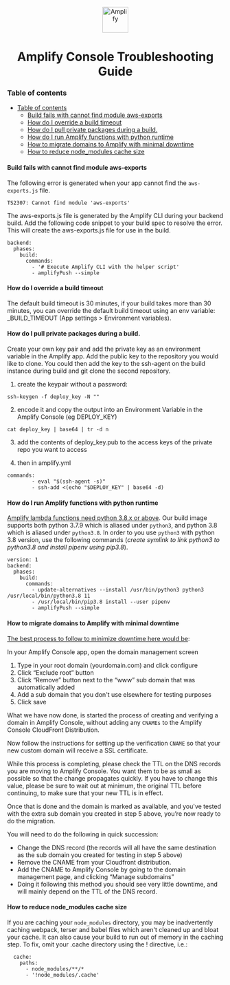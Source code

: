 <p align="center">
  <a href="https://console.amplify.aws">
    <img alt="Amplify" src="https://github.com/aws-amplify/community/blob/master/src/assets/images/logo-dark.png" width="60" />
  </a>
</p>
<h1 align="center">
  Amplify Console Troubleshooting Guide
</h1>

### Table of contents

- [Table of contents](#table-of-contents)
  - [Build fails with cannot find module aws-exports](#build-fails-with-cannot-find-module-aws-exports)
  - [How do I override a build timeout](#how-do-i-override-a-build-timeout)
  - [How do I pull private packages during a build.](#how-do-i-pull-private-packages-during-a-build)
  - [How do I run Amplify functions with python runtime](#how-do-i-run-amplify-functions-with-python-runtime)
  - [How to migrate domains to Amplify with minimal downtime](#how-to-migrate-domains-to-amplify-with-minimal-downtime)
  - [How to reduce node_modules cache size](#how-to-reduce-node_modules-cache-size)



#### Build fails with cannot find module aws-exports

The following error is generated when your app cannot find the `aws-exports.js` file.
```tsx
TS2307: Cannot find module 'aws-exports'
```

The aws-exports.js file is generated by the Amplify CLI during your backend build. Add the following code snippet to your build spec to resolve the error. This will create the aws-exports.js file for use in the build.

```tsx
backend:
  phases:
    build:
      commands:
        - '# Execute Amplify CLI with the helper script'
        - amplifyPush --simple
```

#### How do I override a build timeout
The default build timeout is 30 minutes, if your build takes more than 30 minutes, you can override the default build timeout using an env variable: _BUILD_TIMEOUT (App settings > Environment variables).

#### How do I pull private packages during a build.

Create your own key pair and add the private key as an environment variable in the Amplify app. Add the public key to the repository you would like to clone. You could then add the key to the ssh-agent on the build instance during build and git clone the second repository.

1. create the keypair without a password:

```
ssh-keygen -f deploy_key -N ""
```

2. encode it and copy the output into an Environment Variable in the Amplify Console (eg DEPLOY_KEY)

```
cat deploy_key | base64 | tr -d n

```

3. add the contents of deploy_key.pub to the access keys of the private repo you want to access

4. then in amplify.yml

```
commands:
        - eval "$(ssh-agent -s)"
        - ssh-add <(echo "$DEPLOY_KEY" | base64 -d)
```

#### How do I run Amplify functions with python runtime

[Amplify lambda functions need python 3.8.x or above](https://docs.amplify.aws/cli/function#function-templates). Our build image supports both python 3.7.9 which is aliased under `python3`, and python 3.8 which is aliased under `python3.8`. In order to you use `python3` with python 3.8 version, use the following commands (*create symlink to link python3 to python3.8 and install pipenv using pip3.8*).

```
version: 1
backend:
  phases:
    build:
      commands:
        - update-alternatives --install /usr/bin/python3 python3 /usr/local/bin/python3.8 11
        - /usr/local/bin/pip3.8 install --user pipenv
        - amplifyPush --simple
```

#### How to migrate domains to Amplify with minimal downtime

[The best process to follow to minimize downtime here would be](#how-to-migrate-domains-to-amplify-with-minimal-downtime): 


In your Amplify Console app, open the domain management screen

 1. Type in your root domain (yourdomain.com) and click configure
 2. Click “Exclude root” button
 3. Click “Remove” button next to the “www” sub domain that was automatically added
 4. Add a sub domain that you don't use elsewhere for testing purposes
 5. Click save
  
What we have now done, is started the process of creating and verifying a domain in Amplify Console, without adding any `CNAMEs` to the Amplify Console CloudFront Distribution.

Now follow the instructions for setting up the verification `CNAME` so that your new custom domain will receive a SSL certificate.

While this process is completing, please check the TTL on the DNS records you are moving to Amplify Console. You want them to be as small as possible so that the change propagates quickly. If you have to change this value, please be sure to wait out at minimum, the original TTL before continuing, to make sure that your new TTL is in effect.

Once that is done and the domain is marked as available, and you've tested with the extra sub domain you created in step 5 above, you’re now ready to do the migration.

You will need to do the following in quick succession:

- Change the DNS record (the records will all have the same destination as the sub domain you created for testing in step 5 above)
- Remove the CNAME from your Cloudfront distribution.
- Add the CNAME to Amplify Console by going to the domain management page, and clicking “Manage subdomains”
- Doing it following this method you should see very little downtime, and will mainly depend on the TTL of the DNS record.

#### How to reduce node_modules cache size

If you are caching your `node_modules` directory, you may be inadvertently caching webpack, terser and babel files which aren't cleaned up and bloat your cache.  It can also cause your build to run out of memory in the caching step.  To fix, omit your .cache directory using the ! directive, i.e.:

``` 
  cache:
    paths:
      - node_modules/**/*
      - '!node_modules/.cache'
```

